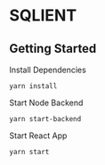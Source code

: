 # SQLIENT

## Getting Started

Install Dependencies

`yarn install`

Start Node Backend

`yarn start-backend`

Start React App

`yarn start`